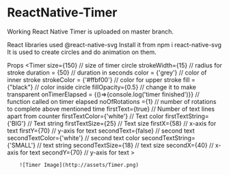 # ReactNative-Timer

Working React Native Timer is uploaded on master branch.

React libraries used
@react-native-svg
Install it from npm i react-native-svg
It is used to create circles and do animation on them.


Props
  <Timer
        size={150} // size of timer circle
        strokeWidth={15} // radius for stroke
        duration = {50} // duration in seconds
        color = {'grey'} // color of inner stroke
        strokeColor = {'#ffbf00'} // color for upper stroke
        fill = {"black"} // color inside circle
        fillOpacity={0.5} // change it to make transparent
        onTimerElapsed = {()=>{console.log('timer finished')}} // function called on timer elapsed
        noOfRotations ={1} // number of rotations to complete above mentioned time
        firstText={true} // Number of text lines apart from counter
        firstTextColor={'white'} // Text color
        firstTextString={'BIG'} // Text string
        firstTextSize={25} // Text size
        firstX={58} // x-axis for text
        firstY={70} // y-axis for text
        secondText={false} // second text
        secondTextColor={'white'} // second text color
        secondTextString={'SMALL'} // text string
        secondTextSize={18} //  text size
        secondX={40} //  x-axis for text
        secondY={70} //  y-axis for text
        ></Timer>
        
        
        ![Timer Image](http://assets/Timer.png)
